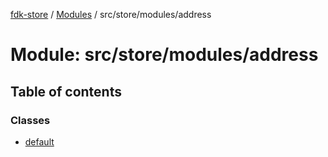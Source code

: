 [fdk-store](../README.md) / [Modules](../modules.md) / src/store/modules/address

# Module: src/store/modules/address

## Table of contents

### Classes

- [default](../classes/src_store_modules_address.default.md)
